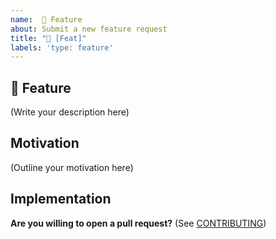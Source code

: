 ```yaml
---
name:  🚀 Feature
about: Submit a new feature request
title: "🚀 [Feat]"
labels: 'type: feature'
---
```


## 🚀 Feature

<!--
    What is the feature you would like to see in **the-repo-name**?
    Is this related to a SIP? If so, please link it!
-->

(Write your description here)

## Motivation

<!--
    Why should this feature be implemented?
    How would this feature be used?
	What module(s) does this affect?

    Is this feature request related to a problem? If so, please describe.
    Please link to any relevant issues or other PRs!
-->

(Outline your motivation here)

## Implementation

<!--
    What needs to be built for the feature to be supported?
	What module(s) does this feature affect? Or is it a new module?
    How should this feature be implemented?
-->

**Are you willing to open a pull request?** (See
[CONTRIBUTING](../../CONTRIBUTING.md))

